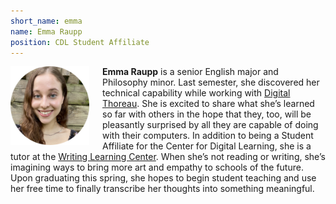 ```yaml
---
short_name: emma
name: Emma Raupp
position: CDL Student Affiliate
---
```


<img src="/images/raupp.png" alt="Emma Raupp" style="width:25%;float:left;padding-right:1.5em;"  />

**Emma Raupp** is a senior English major and Philosophy minor. Last semester, she discovered her technical capability while working with [Digital Thoreau](http://digitalthoreau.org). She is excited to share what she’s learned so far with others in the hope that they, too, will be pleasantly surprised by all they are capable of doing with their computers. In addition to being a Student Affiliate for the Center for Digital Learning, she is a tutor at the [Writing Learning Center](https://www.geneseo.edu/english/writing_center). When she’s not reading or writing, she’s imagining ways to bring more art and empathy to schools of the future. Upon graduating this spring, she hopes to begin student teaching and use her free time to finally transcribe her thoughts into something meaningful.